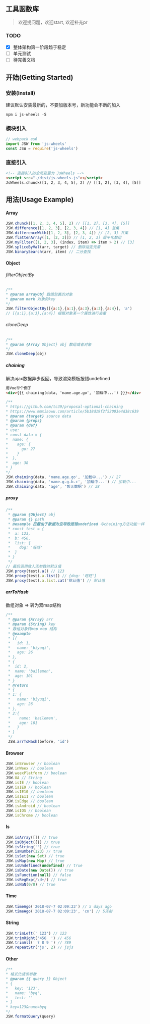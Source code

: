 ## 工具函数库
> 欢迎提问题，欢迎start, 欢迎补充pr

### TODO
- [x] 整体架构第一阶段趋于稳定
- [ ] 单元测试
- [ ] 待完善文档

## 开始(Getting Started)

### 安装(Install)

建议默认安装最新的，不要加版本号，新功能会不断的加入
```js
npm i js-wheels -S
```
### 模块引入
```js
// webpack es6
import JSW from 'js-wheels'
const JSW = require('js-wheels')
```
### 直接引入
```html
<!-- 直接引入的全局变量为 JsWheels -->
<script src="./dist/js-wheels.js"></script>
JsWheels.chunck([1, 2, 3, 4, 5], 2) // [[1, 2], [3, 4], [5]]
```

## 用法(Usage Example)
#### Array
```js
JSW.chunck([1, 2, 3, 4, 5], 2) // [[1, 2], [3, 4], [5]]
JSW.difference([1, 2, 3], [2, 3, 4]) // [1, 4] 差集
JSW.differenceWith([1, 2, 3], [2, 3, 4]) // [2, 3] 并集
JSW.flattenArray([1, [2, 3]]) // [1, 2, 3] 扁平化数组
JSW.myFilter([1, 2, 3], (index, item) => item > 2) // [3]
JSW.spliceByVal(arr, target) // 删除指定元素
JSW.binarySearch(arr, item) // 二分查找
```
#### Object
###### filterObjectBy
```js
/**
* @param arrayObj 数组包裹的对象
* @param mark 对象的key
*/
JSW.filterObjectBy([{a:1},{a:1},{a:3},{a:3},{a:4}], 'a')
// [{a:1},{a:3},{a:4}] 根据对象某一个属性进行去重
```
###### cloneDeep
```js
/**
* @param {Array Object} obj 数组或者对象
*/
JSW.cloneDeep(obj)
```
##### chaining
解决ajax数据异步返回，导致渲染模板报错undefined
```html
用Vue举个例子
<div>{{{ chaining(data, 'name.age.go', '加载中...') }}}</div>
```
```js
/**
* https://github.com/tc39/proposal-optional-chaining
* https://www.mmxiaowu.com/article/5b18d19f2f52003e4d38c639
* @param {target} source data
* @param {props}
* @param {def}
* use:
* const data = {
*  name: {
*    age: {
*      go: 27
*    }
*  },
*  age: 38
* }
*/
JSW.chaining(data, 'name.age.go', '加载中...') // 27
JSW.chaining(data, 'name.g.g.b.c', '加载中...') // 加载中...
JSW.chaining(data, 'age', '暂无数据') // 38
```
##### proxy
```js
/**
 * @param {Object} obj
 * @param {} path
 * @example 拦截由于数据为空导致报错undefined 与chaining方法功能一样
 * const test = {
 *  a: 123,
 *  b: 456,
 *  list: {
 *    dog: '旺旺'
 *  }
 * }
 */
// 最后调用放入无参数时默认值
JSW.proxy(test).a() // 123
JSW.proxy(test).a.list() // {dog: '旺旺'}
JSW.proxy(test).a.list.cat('默认值') // 默认值
```
##### arrToHash
数组对象 => 转为双map结构
```js
/**
 * @param {Array} arr
 * @param {String} key
 * 数组对象转map map 结构
 * @example
 * [{
 *   id: 1,
 *   name: 'biyuqi',
 *   age: 26
 * },
 * {
 *  id: 2,
 *  name: 'bailemen',
 *  age: 101
 * }
 * @return
 * {
 * 1: {
 *   name: 'biyuqi',
 *   age: 26
 * },
 * 2:{
 *    name: 'bailemen',
 *    age: 101
 *   }
 * }
 */
 JSW.arrToHash(before, 'id')
```
#### Browser
```js
JSW.inBrowser // boolean
JSW.inWeex // boolean
JSW.weexPlatform // boolean
JSW.UA // String
JSW.isIE // boolean
JSW.isIE9 // boolean
JSW.isIE10 // boolean
JSW.isIE11 // boolean
JSW.isEdge // boolean
JSW.isAndroid // boolean
JSW.isIOS // boolean
JSW.isChrome // boolean
```
#### Is
```js
JSW.isArray([]) // true
JSW.isObject({}) // true
JSW.isString('') // true
JSW.isNumber(123) // true
JSW.isSet(new Set) // true
JSW.isMap(new Map) // true
JSW.isUndefined(undefined) // true
JSW.isDate(new Date()) // true
JSW.isFunction(null) // false
JSW.isRegExp(/\d+/) // true
JSW.isNaN(0/0) // true
```
#### Time
```js
JSW.timeAgo('2018-07-7 02:09:23') // 5 days ago
JSW.timeAgo('2018-07-7 02:09:23', 'cn') // 5天前
```
#### String
```js
JSW.trimLeft(' 123') // 123
JSW.trimRight('456  ') // 456
JSW.trimAll(' 7 8 9 ') // 789
JSW.repeatStr('js', 2) // jsjs
```
#### Other

```js
/**
* 格式化请求参数
* @param {{ query }} Object
* {
*   key: '123',
*   name: 'byq',
*   test: ''
* }
* key=123&name=byq
*/
JSW.formatQuery(query)
```
